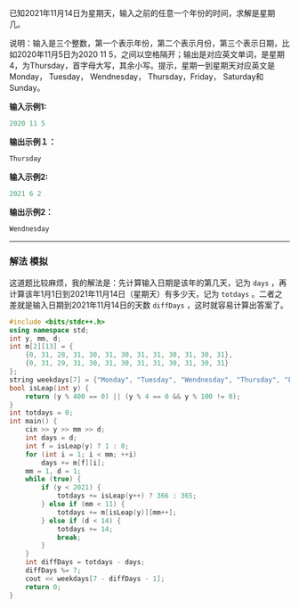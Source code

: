 
已知2021年11月14日为星期天，输入之前的任意一个年份的时间，求解是星期几。

说明：输入是三个整数，第一个表示年份，第二个表示月份，第三个表示日期，比如2020年11月5日为2020 11 5，之间以空格隔开；输出是对应英文单词，是星期4，为Thursday，首字母大写，其余小写。提示，星期一到星期天对应英文是Monday， Tuesday， Wendnesday， Thursday，Friday， Saturday和Sunday。

**输入示例1:** 

```cpp
2020 11 5
```

**输出示例１：**

```cpp
Thursday
```

**输入示例2:** 

```cpp
2021 6 2
```

**输出示例2：**

```cpp
Wendnesday
```

---
### 解法 模拟
这道题比较麻烦，我的解法是：先计算输入日期是该年的第几天，记为 `days` ，再计算该年1月1日到2021年11月14日（星期天）有多少天，记为 `totdays` 。二者之差就是输入日期到2021年11月14日的天数 `diffDays` ，这时就容易计算出答案了。
```cpp
#include <bits/stdc++.h>
using namespace std;
int y, mm, d;
int m[2][13] = {
	{0, 31, 28, 31, 30, 31, 30, 31, 31, 30, 31, 30, 31},
	{0, 31, 29, 31, 30, 31, 30, 31, 31, 30, 31, 30, 31}
};
string weekdays[7] = {"Monday", "Tuesday", "Wendnesday", "Thursday", "Friday", "Saturday", "Sunday"};
bool isLeap(int y) {
	return (y % 400 == 0) || (y % 4 == 0 && y % 100 != 0);	
}
int totdays = 0;
int main() {
	cin >> y >> mm >> d;
	int days = d;
	int f = isLeap(y) ? 1 : 0;
	for (int i = 1; i < mm; ++i) 
		days += m[f][i];
	mm = 1, d = 1;
	while (true) {
		if (y < 2021) {
			totdays += isLeap(y++) ? 366 : 365;
		} else if (mm < 11) {
			totdays += m[isLeap(y)][mm++];
		} else if (d < 14) {
			totdays += 14;
			break;	
		}
	}
	int diffDays = totdays - days;
	diffDays %= 7;
	cout << weekdays[7 - diffDays - 1];
	return 0;
}
```
